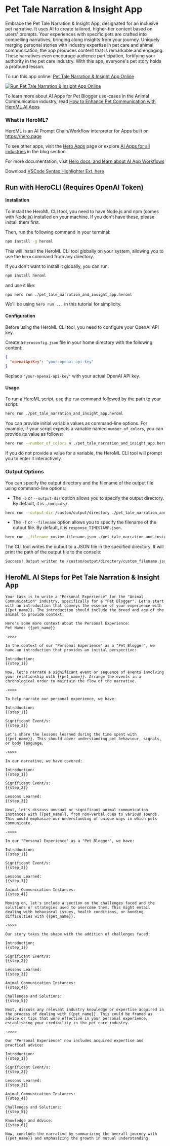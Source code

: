 # Pet Tale Narration & Insight App

Embrace the Pet Tale Narration & Insight App, designated for an inclusive pet narrative. It uses AI to create tailored, higher-tier content based on users' prompts. Your experiences with specific pets are crafted into compelling narratives, bringing along insights from your journey. Uniquely merging personal stories with industry expertise in pet care and animal communication, the app produces content that is remarkable and engaging. These narratives even encourage audience participation, fortifying your authority in the pet care industry. With this app, everyone's pet story holds a profound lesson.

To run this app online: [Pet Tale Narration & Insight App Online](https://hero.page/app/pet-tale-narration-and-insight-app-personalized-pet-expertise-narratives/Vq96wCf6ivZM3QYL5zTv)

[![Run Pet Tale Narration & Insight App Online](/assets/run.svg)](https://hero.page/app/pet-tale-narration-and-insight-app-personalized-pet-expertise-narratives/Vq96wCf6ivZM3QYL5zTv)

To learn more about AI Apps for Pet Blogger use-cases in the Animal Communication industry, read [How to Enhance Pet Communication with HeroML AI Apps](https://hero.page/blog/ai/animal-communication/how-to-enhance-pet-communication-with-heroml-ai-apps/170728)

### What is HeroML?
HeroML is an AI Prompt Chain/Workflow interpreter for Apps built on https://hero.page 

To see other apps, visit the [Hero Apps](https://hero.page/apps) page or explore [AI Apps for all industries](https://hero.page/blog) in the blog section

For more documentation, visit [Hero docs, and learn about AI App Workflows](https://hero.page/tutorials/introduction-to-heroml)

Download [VSCode Syntax Highlighter Ext. here](https://marketplace.visualstudio.com/items?itemName=hero-page.heroml)

## Run with HeroCLI (Requires OpenAI Token)

#### Installation

To install the HeroML CLI tool, you need to have Node.js and npm (comes with Node.js) installed on your machine. If you don't have these, please install them first. 

Then, run the following command in your terminal:

```bash
npm install -g heroml
```

This will install the HeroML CLI tool globally on your system, allowing you to use the `hero` command from any directory.

If you don't want to install it globally, you can run:

```bash
npm install heroml
```

and use it like:

```bash
npx hero run ./pet_tale_narration_and_insight_app.heroml
```

We'll be using `hero run ...` in this tutorial for simplicity.

#### Configuration

Before using the HeroML CLI tool, you need to configure your OpenAI API key. 

Create a `heroconfig.json` file in your home directory with the following content:

```json
{
  "openaiApiKey": "your-openai-api-key"
}
```

Replace `"your-openai-api-key"` with your actual OpenAI API key.

#### Usage

To run a HeroML script, use the `run` command followed by the path to your script:

```bash
hero run ./pet_tale_narration_and_insight_app.heroml
```

You can provide initial variable values as command-line options. For example, if your script expects a variable named `number_of_colors`, you can provide its value as follows:

```bash
hero run --number_of_colors 4 ./pet_tale_narration_and_insight_app.heroml
```

If you do not provide a value for a variable, the HeroML CLI tool will prompt you to enter it interactively.

### Output Options

You can specify the output directory and the filename of the output file using command-line options:

- The `-o` or `--output-dir` option allows you to specify the output directory. By default, it is `./outputs/`.

```bash
hero run --output-dir /custom/output/directory ./pet_tale_narration_and_insight_app.heroml
```

- The `-f` or `--filename` option allows you to specify the filename of the output file. By default, it is `response_TIMESTAMP.json`.

```bash
hero run --filename custom_filename.json ./pet_tale_narration_and_insight_app.heroml
```

The CLI tool writes the output to a JSON file in the specified directory. It will print the path of the output file to the console:

```bash
Success! Output written to /custom/output/directory/custom_filename.json
```


## HeroML AI Steps for Pet Tale Narration & Insight App
```
Your task is to write a "Personal Experience" for the "Animal Communication" industry, specifically for a "Pet Blogger". Let's start with an introduction that conveys the essence of your experience with {{pet_name}}. The introduction should include the breed and age of the animal to provide context.

Here's some more context about the Personal Experience:
Pet Name: {{pet_name}}

->>>>

In the context of our "Personal Experience" as a "Pet Blogger", we have an introduction that provides an initial perspective:

Introduction:
{{step_1}}

Now, let's narrate a significant event or sequence of events involving your relationship with {{pet_name}}. Arrange the events in a chronological order to maintain the flow of the narrative.

->>>>

To help narrate our personal experience, we have:

Introduction:
{{step_1}}

Significant Event/s:
{{step_2}}

Let's share the lessons learned during the time spent with {{pet_name}}. This should cover understanding pet behaviour, signals, or body language.

->>>>

In our narrative, we have covered:

Introduction:
{{step_1}}

Significant Event/s:
{{step_2}}

Lessons Learned:
{{step_3}}

Next, let's discuss unusual or significant animal communication instances with {{pet_name}}, from non-verbal cues to various sounds. This would emphasize our understanding of unique ways in which pets communicate.

->>>>

In our "Personal Experience" as a "Pet Blogger", we have:

Introduction:
{{step_1}}

Significant Event/s:
{{step_2}}

Lessons Learned:
{{step_3}}

Animal Communication Instances:
{{step_4}}

Moving on, let's include a section on the challenges faced and the solutions or strategies used to overcome them. This might entail dealing with behavioral issues, health conditions, or bonding difficulties with {{pet_name}}.

->>>>

Our story takes the shape with the addition of challenges faced:

Introduction:
{{step_1}}

Significant Event/s:
{{step_2}}

Lessons Learned:
{{step_3}}

Animal Communication Instances:
{{step_4}}

Challenges and Solutions:
{{step_5}}

Next, discuss any relevant industry knowledge or expertise acquired in the process of dealing with {{pet_name}}. This could be framed as advice or tips that were effective in your personal experience, establishing your credibility in the pet care industry.

->>>>

Our "Personal Experience" now includes acquired expertise and practical advice:

Introduction:
{{step_1}}

Significant Event/s:
{{step_2}}

Lessons Learned:
{{step_3}}

Animal Communication Instances:
{{step_4}}

Challenges and Solutions:
{{step_5}}

Knowledge and Advice:
{{step_6}}

Now, conclude the narrative by summarizing the overall journey with {{pet_name}} and emphasizing the growth in mutual understanding.


```

